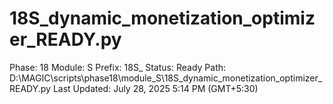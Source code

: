 # 18S_dynamic_monetization_optimizer_READY.py

Phase: 18
Module: S
Prefix: 18S_
Status: Ready
Path: D:\MAGIC\scripts\phase18\module_S\18S_dynamic_monetization_optimizer_READY.py
Last Updated: July 28, 2025 5:14 PM (GMT+5:30)
